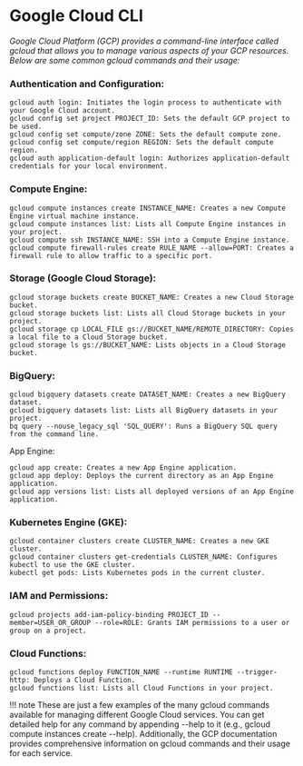 # Google Cloud CLI

*Google Cloud Platform (GCP) provides a command-line interface called gcloud that allows you to manage various aspects of your GCP resources. Below are some common gcloud commands and their usage:*

### Authentication and Configuration:

```
gcloud auth login: Initiates the login process to authenticate with your Google Cloud account.
gcloud config set project PROJECT_ID: Sets the default GCP project to be used.
gcloud config set compute/zone ZONE: Sets the default compute zone.
gcloud config set compute/region REGION: Sets the default compute region.
gcloud auth application-default login: Authorizes application-default credentials for your local environment.
```

### Compute Engine:

```
gcloud compute instances create INSTANCE_NAME: Creates a new Compute Engine virtual machine instance.
gcloud compute instances list: Lists all Compute Engine instances in your project.
gcloud compute ssh INSTANCE_NAME: SSH into a Compute Engine instance.
gcloud compute firewall-rules create RULE_NAME --allow=PORT: Creates a firewall rule to allow traffic to a specific port.
```

### Storage (Google Cloud Storage):

```
gcloud storage buckets create BUCKET_NAME: Creates a new Cloud Storage bucket.
gcloud storage buckets list: Lists all Cloud Storage buckets in your project.
gcloud storage cp LOCAL_FILE gs://BUCKET_NAME/REMOTE_DIRECTORY: Copies a local file to a Cloud Storage bucket.
gcloud storage ls gs://BUCKET_NAME: Lists objects in a Cloud Storage bucket.
```

### BigQuery:

```
gcloud bigquery datasets create DATASET_NAME: Creates a new BigQuery dataset.
gcloud bigquery datasets list: Lists all BigQuery datasets in your project.
bq query --nouse_legacy_sql 'SQL_QUERY': Runs a BigQuery SQL query from the command line.
```

App Engine:

```
gcloud app create: Creates a new App Engine application.
gcloud app deploy: Deploys the current directory as an App Engine application.
gcloud app versions list: Lists all deployed versions of an App Engine application.
```

### Kubernetes Engine (GKE):

```
gcloud container clusters create CLUSTER_NAME: Creates a new GKE cluster.
gcloud container clusters get-credentials CLUSTER_NAME: Configures kubectl to use the GKE cluster.
kubectl get pods: Lists Kubernetes pods in the current cluster.
```

### IAM and Permissions:

```
gcloud projects add-iam-policy-binding PROJECT_ID --member=USER_OR_GROUP --role=ROLE: Grants IAM permissions to a user or group on a project.
```

### Cloud Functions:

```
gcloud functions deploy FUNCTION_NAME --runtime RUNTIME --trigger-http: Deploys a Cloud Function.
gcloud functions list: Lists all Cloud Functions in your project.

```

!!! note
    These are just a few examples of the many gcloud commands available for managing different Google Cloud services. You can get detailed help for any command by appending --help to it (e.g., gcloud compute instances create --help). Additionally, the GCP documentation provides comprehensive information on gcloud commands and their usage for each service.